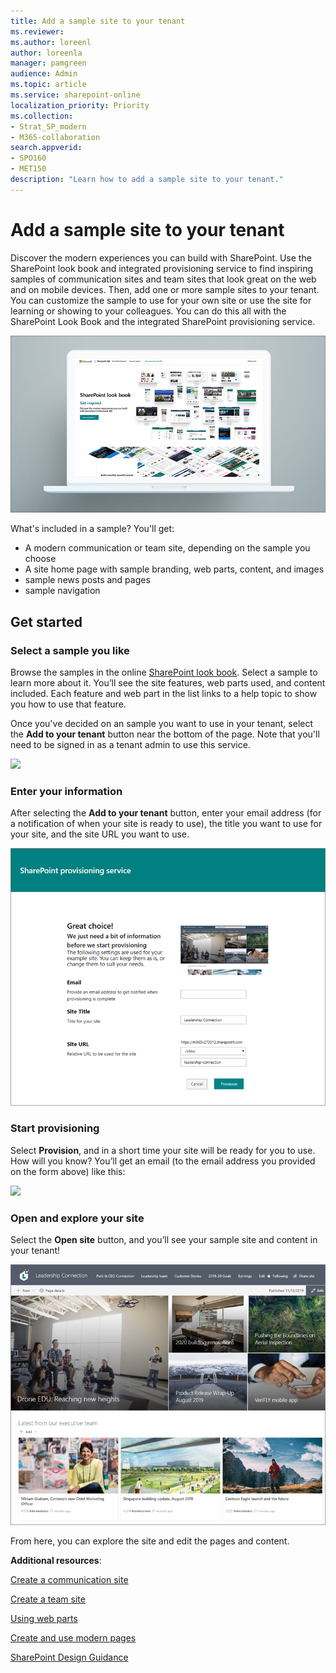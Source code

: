 ```yaml
---
title: Add a sample site to your tenant
ms.reviewer: 
ms.author: loreenl
author: loreenla
manager: pamgreen
audience: Admin
ms.topic: article
ms.service: sharepoint-online
localization_priority: Priority
ms.collection:  
- Strat_SP_modern
- M365-collaboration
search.appverid:
- SPO160
- MET150
description: "Learn how to add a sample site to your tenant."
---
```


# Add a sample site to your tenant

Discover the modern experiences you can build with SharePoint. Use the SharePoint look book and integrated provisioning service to find inspiring samples of communication sites and team sites that look great on the web and on mobile devices. Then, add one or more sample sites to your tenant. You can customize the sample to use for your own site or use the site for learning or showing to your colleagues. You can do this all with the SharePoint Look Book and the integrated SharePoint provisioning service.


![](media/LookBookCover0.png)

What's included in a sample? You'll get:
- A modern communication or team site, depending on the sample you choose
- A site home page with sample branding, web parts, content, and images
- sample news posts and pages
- sample navigation

## Get started

### Select a sample you like
Browse the samples in the online [SharePoint look book](https://lookbook.microsoft.com/). Select a sample to learn more about it. You’ll see the site features, web parts used, and content included. Each feature and web part in the list links to a help topic to show you how to use that feature.  

Once you've decided on an sample you want to use in your tenant, select the **Add to your tenant** button near the bottom of the page. Note that you'll need to be signed in as a tenant admin to use this service.


![](media/LookBookCover1.jpg)


### Enter your information

After selecting the **Add to your tenant** button, enter your email address (for a notification of when your site is ready to use), the title you want to use for your site, and the site URL you want to use.

![](media/ProvForm.png)


### Start provisioning

Select **Provision**, and in a short time your site will be ready for you to use. How will you know? You’ll get an email (to the email address you provided on the form above) like this:

![](media/ProvEmail.png)


### Open and explore your site

Select the **Open site** button, and you’ll see your sample site and content in your tenant!

![](media/ProvSite.png)


From here, you can explore the site and edit the pages and content. 

**Additional resources**:

[Create a communication site](https://support.office.com/en-us/article/Create-a-communication-site-in-SharePoint-Online-7FB44B20-A72F-4D2C-9173-FC8F59BA50EB)

[Create a team site](https://support.office.com/en-us/article/create-a-team-site-in-sharepoint-ef10c1e7-15f3-42a3-98aa-b5972711777d)

[Using web parts](https://support.office.com/en-us/article/using-web-parts-on-sharepoint-pages-336e8e92-3e2d-4298-ae01-d404bbe751e0)

[Create and use modern pages](https://support.office.com/en-us/article/create-and-use-modern-pages-on-a-sharepoint-site-b3d46deb-27a6-4b1e-87b8-df851e503dec)

[SharePoint Design Guidance](https://spdesign.azurewebsites.net/)

